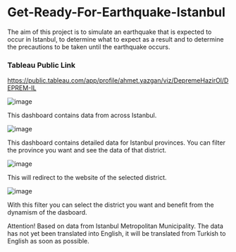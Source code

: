 # Get-Ready-For-Earthquake-Istanbul

The aim of this project is to simulate an earthquake that is expected to occur in Istanbul, to determine what to expect as a result and to determine the precautions to be taken until the earthquake occurs.
### Tableau Public Link
https://public.tableau.com/app/profile/ahmet.yazgan/viz/DepremeHazirOl/DEPREM-IL

![image](https://github.com/AhmetYazgan/Get-Ready-For-Earthquake-Istanbul-/assets/130467590/65f781f8-927d-41b4-9dd9-0b373885ad33)

This dashboard contains data from across Istanbul.

![image](https://github.com/AhmetYazgan/Get-Ready-For-Earthquake-Istanbul-/assets/130467590/6b04a859-2897-4bde-9d88-dd9c7cf4974d)

This dashboard contains detailed data for Istanbul provinces. You can filter the province you want and see the data of that district.

![image](https://github.com/AhmetYazgan/Get-Ready-For-Earthquake-Istanbul-/assets/130467590/2dc8c1a5-547b-44a8-8d03-d26031409a94)

This will redirect to the website of the selected district.

![image](https://github.com/AhmetYazgan/Get-Ready-For-Earthquake-Istanbul-/assets/130467590/c923aa9c-435a-44ba-b0f3-748f50bd750d)

With this filter you can select the district you want and benefit from the dynamism of the dasboard.

Attention!
Based on data from Istanbul Metropolitan Municipality.
The data has not yet been translated into English, it will be translated from Turkish to English as soon as possible.
